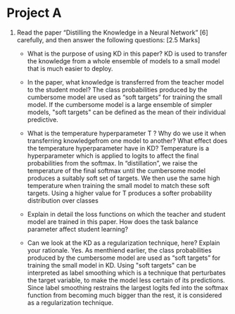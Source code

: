 # Project A

1.  Read the paper “Distilling the Knowledge in a Neural Network” [6] carefully, and then answer the following questions: [2.5 Marks]
    * What is the purpose of using KD in this paper? 
    KD is used to transfer the knowledge from a whole ensemble of models to a small model that is much easier to deploy.


    * In the paper, what knowledge is transferred from the teacher model to the student model?
    The class probabilities produced by the cumbersome model are used as “soft targets” for training the small model. If the cumbersome model is a large ensemble of simpler models, "soft targets" can be defined as the mean of their individual predictive.


    * What is the temperature hyperparameter T ? Why do we use it when transferring knowledgefrom one model to another? What effect does the temperature hyperparameter have in KD?
    Temperature is a hyperparameter which is applied to logits to affect the final probabilities from the softmax. 
    In “distillation”, we raise the temperature of the final softmax until the cumbersome model produces a suitably soft set of targets. We then use the same high temperature when training the small model to match these soft targets.
    Using a higher value for T produces a softer probability distribution over classes

    * Explain in detail the loss functions on which the teacher and student model are trained in this paper. How does the task balance parameter affect student learning? 

    * Can we look at the KD as a regularization technique, here? Explain your rationale.
    Yes. As menthiend earlier, the class probabilities produced by the cumbersome model are used as “soft targets” for training the small model in KD. Using "soft targets" can be interpreted as label smoothing which is a technique that perturbates the target variable, to make the model less certain of its predictions. Since label smoothing restrains the largest logits fed into the softmax function from becoming much bigger than the rest, it is considered as a regularization technique.
   